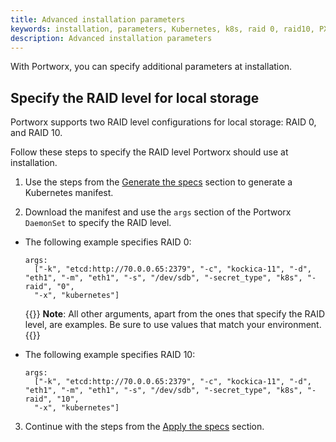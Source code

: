 ```yaml
---
title: Advanced installation parameters
keywords: installation, parameters, Kubernetes, k8s, raid 0, raid10, PX-Central, Portworx DaemonSet
description: Advanced installation parameters
---
```


With Portworx, you can specify additional parameters at installation.

## Specify the RAID level for local storage

Portworx supports two RAID level configurations for local storage: RAID 0, and RAID 10.

Follow these steps to specify the RAID level Portworx should use at installation.

1. Use the steps from the [Generate the specs](/portworx-install-with-kubernetes/on-premise/other/#generate-the-specs) section to generate a Kubernetes manifest.

2. Download the manifest and use the `args` section of the Portworx `DaemonSet` to specify the RAID level.

  * The following example specifies RAID 0:

    ```text
    args:
      ["-k", "etcd:http://70.0.0.65:2379", "-c", "kockica-11", "-d", "eth1", "-m", "eth1", "-s", "/dev/sdb", "-secret_type", "k8s", "-raid", "0",  
      "-x", "kubernetes"]
    ```

    {{<info>}}
**Note**: All other arguments, apart from the ones that specify the RAID level, are examples. Be sure to use values that match your environment.
    {{</info>}}

  * The following example specifies RAID 10:

    ```text
    args:
      ["-k", "etcd:http://70.0.0.65:2379", "-c", "kockica-11", "-d", "eth1", "-m", "eth1", "-s", "/dev/sdb", "-secret_type", "k8s", "-raid", "10",  
      "-x", "kubernetes"]
    ```

3. Continue with the steps from the [Apply the specs](/portworx-install-with-kubernetes/on-premise/other/#apply-the-specs) section.
